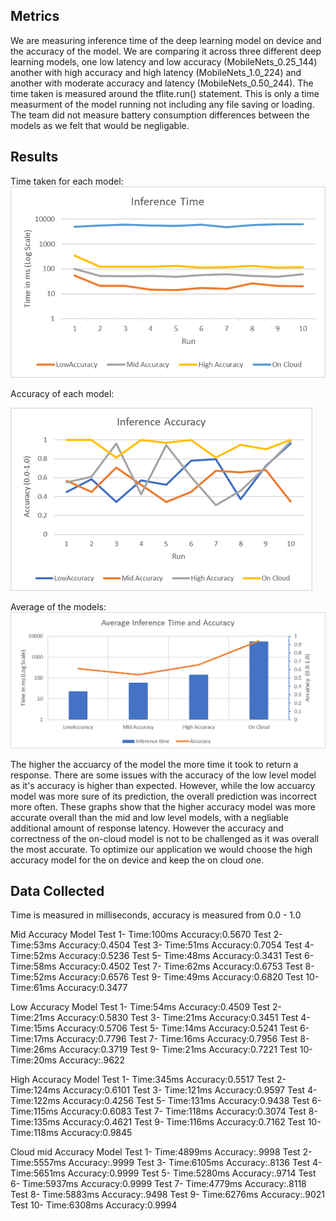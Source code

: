 ## Metrics
We are measuring inference time of the deep learning model on device and the accuracy of the model. We are comparing it across three different deep learning models, one low latency and low accuracy (MobileNets_0.25_144) another with high accuracy and high latency (MobileNets_1.0_224) and another with moderate accuracy and latency (MobileNets_0.50_244). The time taken is measured around the tflite.run() statement. This is only a time measurment of the model running not including any file saving or loading. 
The team did not measure battery consumption differences between the models as we felt that would be negligable. 

## Results
Time taken for each model:
![alt text](images/Time.png)

Accuracy of each model:

![alt text](images/Accuracy.png)

Average of the models:
![alt text](images/Averge.png)

The higher the accuarcy of the model the more time it took to return a response. There are some issues with the accuracy of the low level model as it's accuracy is higher than expected. However, while the low accuarcy model was more sure of its prediction, the overall prediction was incorrect more often.
These graphs show that the higher accuracy model was more accurate overall than the mid and low level models, with a negliable additional amount of response latency. However the accuracy and correctness of the on-cloud model is not to be challenged as it was overall the most accurate. To optimize our application we would choose the high accuracy model for the on device and keep the on cloud one. 



## Data Collected
Time is measured in milliseconds, accuracy is measured from 0.0 - 1.0

Mid Accuracy Model
    Test 1-
        Time:100ms
        Accuracy:0.5670
    Test 2-
        Time:53ms
        Accuracy:0.4504
    Test 3-
        Time:51ms
        Accuracy:0.7054
    Test 4-
        Time:52ms
        Accuracy:0.5236
    Test 5-
        Time:48ms
        Accuracy:0.3431
    Test 6-
        Time:58ms
        Accuracy:0.4502
    Test 7-
        Time:62ms
        Accuracy:0.6753
    Test 8-
        Time:52ms
        Accuracy:0.6576
    Test 9-
        Time:49ms
        Accuracy:0.6820
    Test 10-
        Time:61ms
        Accuracy:0.3477
        
Low Accuracy Model
    Test 1-
        Time:54ms
        Accuracy:0.4509
    Test 2-
        Time:21ms
        Accuracy:0.5830
    Test 3-
        Time:21ms
        Accuracy:0.3451
    Test 4-
        Time:15ms
        Accuracy:0.5706
    Test 5-
        Time:14ms
        Accuracy:0.5241
    Test 6-
        Time:17ms
        Accuracy:0.7796
    Test 7-
        Time:16ms
        Accuracy:0.7956
    Test 8-
        Time:26ms
        Accuracy:0.3719
    Test 9-
        Time:21ms
        Accuracy:0.7221
    Test 10-
        Time:20ms
        Accuracy:.9622
        
High Accuracy Model
    Test 1-
        Time:345ms
        Accuracy:0.5517
    Test 2-
        Time:124ms
        Accuracy:0.6101
    Test 3-
        Time:121ms
        Accuracy:0.9597
    Test 4-
        Time:122ms
        Accuracy:0.4256
    Test 5-
        Time:131ms
        Accuracy:0.9438
    Test 6-
        Time:115ms
        Accuracy:0.6083
    Test 7-
        Time:118ms
        Accuracy:0.3074
    Test 8-
        Time:135ms
        Accuracy:0.4621
    Test 9-
        Time:116ms
        Accuracy:0.7162
    Test 10-
        Time:118ms
        Accuracy:0.9845
        
Cloud mid Accuracy Model
    Test 1-
        Time:4899ms
        Accuracy:.9998
    Test 2-
        Time:5557ms
        Accuracy:.9999
    Test 3-
        Time:6105ms
        Accuracy:.8136
    Test 4-
        Time:5651ms
        Accuracy:0.9999
    Test 5-
        Time:5280ms
        Accuracy:.9714
    Test 6-
        Time:5937ms
        Accuracy:0.9999
    Test 7-
        Time:4779ms
        Accuracy:.8118
    Test 8-
        Time:5883ms
        Accuracy:.9498
    Test 9-
        Time:6276ms
        Accuracy:.9021
    Test 10-
        Time:6308ms
        Accuracy:0.9994